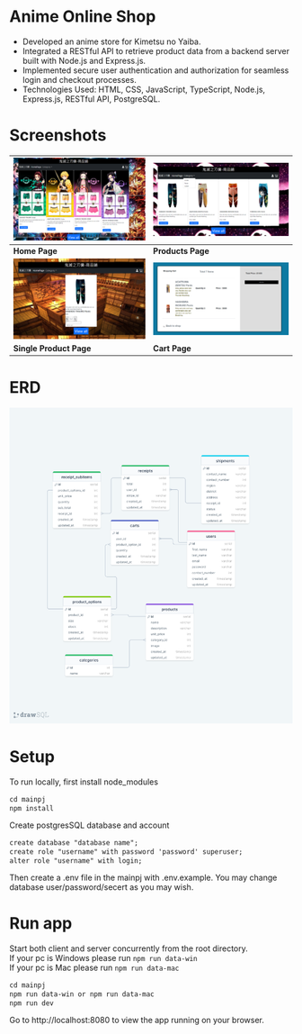 # Anime Online Shop
* Developed an anime store for Kimetsu no Yaiba.
* Integrated a RESTful API to retrieve product data from a backend server built with Node.js and Express.js.
* Implemented secure user authentication and authorization for seamless login and checkout processes.
* Technologies Used: HTML, CSS, JavaScript, TypeScript, Node.js, Express.js, RESTful API, PostgreSQL.
# Screenshots
| ![Home Page](./mainpj/screenshots/home.png)                       | ![Products Page](./mainpj/screenshots/products.png)              |
| -------------------------------------------------------- | ------------------------------------------------------- |
| **Home Page**                                            | **Products Page**                                       |
| ![Single Product Page](./mainpj/screenshots/single-product.png)          | ![Cart Page](./mainpj/screenshots/cart.png)                      |
| **Single Product Page**                                  | **Cart Page**                                           |

# ERD
 ![ERD](./ERD.png)
# Setup
To run locally, first install node_modules
```
cd mainpj
npm install
```
Create postgresSQL database and account
```
create database "database name";
create role "username" with password 'password' superuser;
alter role "username" with login;
```
Then create a .env file in the mainpj with .env.example. You may change database user/password/secert as you may wish.
# Run app
Start both client and server concurrently from the root directory.\
If your pc is Windows please run  ```npm run data-win```\
If your pc is Mac please run  ```npm run data-mac```

```
cd mainpj
npm run data-win or npm run data-mac
npm run dev
```
Go to http://localhost:8080 to view the app running on your browser.